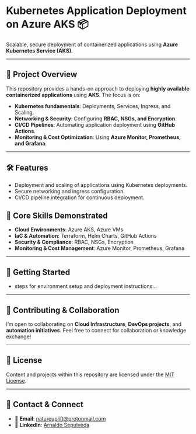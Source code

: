 # Kubernetes Application Deployment on Azure AKS 📦

Scalable, secure deployment of containerized applications using **Azure Kubernetes Service (AKS)**.

---

## 📖 Project Overview

This repository provides a hands-on approach to deploying **highly available containerized applications** using **AKS**. The focus is on:
*   **Kubernetes fundamentals**: Deployments, Services, Ingress, and Scaling.
*   **Networking & Security**: Configuring **RBAC, NSGs, and Encryption**.
*   **CI/CD Pipelines**: Automating application deployment using **GitHub Actions**.
*   **Monitoring & Cost Optimization**: Using **Azure Monitor, Prometheus, and Grafana**.

---

## 🛠️ Features

*   Deployment and scaling of applications using Kubernetes deployments.
*   Secure networking and ingress configuration.
*   CI/CD pipeline integration for continuous deployment.

## 🌟 Core Skills Demonstrated

*   **Cloud Environments**: Azure AKS, Azure VMs
*   **IaC & Automation**: Terraform, Helm Charts, GitHub Actions
*   **Security & Compliance**: RBAC, NSGs, Encryption
*   **Monitoring & Cost Management**: Azure Monitor, Prometheus, Grafana

---

## 📌 Getting Started

*   steps for environment setup and deployment instructions...

---

## 🤝 Contributing & Collaboration

I’m open to collaborating on **Cloud Infrastructure**, **DevOps projects**, and **automation initiatives**. Feel free to connect for collaboration or knowledge exchange!

---

## 📜 License

Content and projects within this repository are licensed under the [MIT License](LICENSE).

---

## 📧 Contact & Connect

*   📩 **Email**: [natureuplift@protonmail.com](mailto:natureuplift@protonmail.com)  
*   🔗 **LinkedIn**: [Arnaldo Sepulveda](https://www.linkedin.com/in/arnaldo-sepulveda)